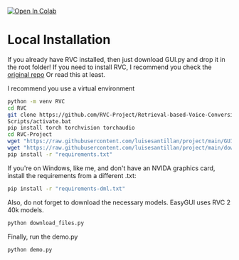 [![Open In Colab](https://img.shields.io/badge/Colab-F9AB00?style=for-the-badge&logo=googlecolab&color=525252)](https://colab.research.google.com/drive/1r4IRL0UA7JEoZ0ZK8PKfMyTIBHKpyhcw)

# Local Installation
If you already have RVC installed, then just download GUI.py and drop it in the root folder!
If you need to install RVC, I recommend you check the [original repo](https://github.com/RVC-Project/Retrieval-based-Voice-Conversion-WebUI)
Or read this at least.

I recommend you use a virtual environment

```bash
python -m venv RVC
cd RVC
git clone https://github.com/RVC-Project/Retrieval-based-Voice-Conversion-WebUI
Scripts/activate.bat
pip install torch torchvision torchaudio
cd RVC-Project
wget "https://raw.githubusercontent.com/luisesantillan/project/main/GUI.py"
wget "https://raw.githubusercontent.com/luisesantillan/project/main/download_files.py"
pip install -r "requirements.txt"
```
If you're on Windows, like me, and don't have an NVIDA graphics card, install the requirements from a different .txt:
```bash
pip install -r "requirements-dml.txt"
```
Also, do not forget to download the necessary models. EasyGUI uses RVC 2 40k models.

```bash
python download_files.py
```
Finally, run the demo.py
```bash
python demo.py
```
